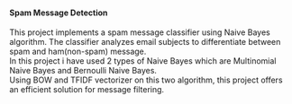#### Spam Message Detection
This project implements a spam message classifier using Naive Bayes algorithm. The classifier analyzes email subjects to differentiate between spam and ham(non-spam) message.<br/>
In this project i have used 2 types of Naive Bayes which are Multinomial Naive Bayes and Bernoulli Naive Bayes.<br/>
Using BOW and TFIDF vectorizer on this two algorithm, this project offers an efficient solution for message filtering.
